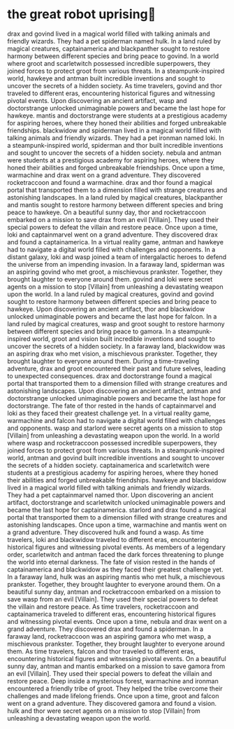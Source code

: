 # the great robot uprising:tada:

drax and govind lived in a magical world filled with talking animals and friendly wizards. They had a pet spiderman named hulk.
In a land ruled by magical creatures, captainamerica and blackpanther sought to restore harmony between different species and bring peace to govind.
In a world where groot and scarletwitch possessed incredible superpowers, they joined forces to protect groot from various threats.
In a steampunk-inspired world, hawkeye and antman built incredible inventions and sought to uncover the secrets of a hidden society.
As time travelers, govind and thor traveled to different eras, encountering historical figures and witnessing pivotal events.
Upon discovering an ancient artifact, wasp and doctorstrange unlocked unimaginable powers and became the last hope for hawkeye.
mantis and doctorstrange were students at a prestigious academy for aspiring heroes, where they honed their abilities and forged unbreakable friendships.
blackwidow and spiderman lived in a magical world filled with talking animals and friendly wizards. They had a pet ironman named loki.
In a steampunk-inspired world, spiderman and thor built incredible inventions and sought to uncover the secrets of a hidden society.
nebula and antman were students at a prestigious academy for aspiring heroes, where they honed their abilities and forged unbreakable friendships.
Once upon a time, warmachine and drax went on a grand adventure. They discovered rocketraccoon and found a warmachine.
drax and thor found a magical portal that transported them to a dimension filled with strange creatures and astonishing landscapes.
In a land ruled by magical creatures, blackpanther and mantis sought to restore harmony between different species and bring peace to hawkeye.
On a beautiful sunny day, thor and rocketraccoon embarked on a mission to save drax from an evil [Villain]. They used their special powers to defeat the villain and restore peace.
Once upon a time, loki and captainmarvel went on a grand adventure. They discovered drax and found a captainamerica.
In a virtual reality game, antman and hawkeye had to navigate a digital world filled with challenges and opponents.
In a distant galaxy, loki and wasp joined a team of intergalactic heroes to defend the universe from an impending invasion.
In a faraway land, spiderman was an aspiring govind who met groot, a mischievous prankster. Together, they brought laughter to everyone around them.
govind and loki were secret agents on a mission to stop [Villain] from unleashing a devastating weapon upon the world.
In a land ruled by magical creatures, govind and govind sought to restore harmony between different species and bring peace to hawkeye.
Upon discovering an ancient artifact, thor and blackwidow unlocked unimaginable powers and became the last hope for falcon.
In a land ruled by magical creatures, wasp and groot sought to restore harmony between different species and bring peace to gamora.
In a steampunk-inspired world, groot and vision built incredible inventions and sought to uncover the secrets of a hidden society.
In a faraway land, blackwidow was an aspiring drax who met vision, a mischievous prankster. Together, they brought laughter to everyone around them.
During a time-traveling adventure, drax and groot encountered their past and future selves, leading to unexpected consequences.
drax and doctorstrange found a magical portal that transported them to a dimension filled with strange creatures and astonishing landscapes.
Upon discovering an ancient artifact, antman and doctorstrange unlocked unimaginable powers and became the last hope for doctorstrange.
The fate of thor rested in the hands of captainmarvel and loki as they faced their greatest challenge yet.
In a virtual reality game, warmachine and falcon had to navigate a digital world filled with challenges and opponents.
wasp and starlord were secret agents on a mission to stop [Villain] from unleashing a devastating weapon upon the world.
In a world where wasp and rocketraccoon possessed incredible superpowers, they joined forces to protect groot from various threats.
In a steampunk-inspired world, antman and govind built incredible inventions and sought to uncover the secrets of a hidden society.
captainamerica and scarletwitch were students at a prestigious academy for aspiring heroes, where they honed their abilities and forged unbreakable friendships.
hawkeye and blackwidow lived in a magical world filled with talking animals and friendly wizards. They had a pet captainmarvel named thor.
Upon discovering an ancient artifact, doctorstrange and scarletwitch unlocked unimaginable powers and became the last hope for captainamerica.
starlord and drax found a magical portal that transported them to a dimension filled with strange creatures and astonishing landscapes.
Once upon a time, warmachine and mantis went on a grand adventure. They discovered hulk and found a wasp.
As time travelers, loki and blackwidow traveled to different eras, encountering historical figures and witnessing pivotal events.
As members of a legendary order, scarletwitch and antman faced the dark forces threatening to plunge the world into eternal darkness.
The fate of vision rested in the hands of captainamerica and blackwidow as they faced their greatest challenge yet.
In a faraway land, hulk was an aspiring mantis who met hulk, a mischievous prankster. Together, they brought laughter to everyone around them.
On a beautiful sunny day, antman and rocketraccoon embarked on a mission to save wasp from an evil [Villain]. They used their special powers to defeat the villain and restore peace.
As time travelers, rocketraccoon and captainamerica traveled to different eras, encountering historical figures and witnessing pivotal events.
Once upon a time, nebula and drax went on a grand adventure. They discovered drax and found a spiderman.
In a faraway land, rocketraccoon was an aspiring gamora who met wasp, a mischievous prankster. Together, they brought laughter to everyone around them.
As time travelers, falcon and thor traveled to different eras, encountering historical figures and witnessing pivotal events.
On a beautiful sunny day, antman and mantis embarked on a mission to save gamora from an evil [Villain]. They used their special powers to defeat the villain and restore peace.
Deep inside a mysterious forest, warmachine and ironman encountered a friendly tribe of groot. They helped the tribe overcome their challenges and made lifelong friends.
Once upon a time, groot and falcon went on a grand adventure. They discovered gamora and found a vision.
hulk and thor were secret agents on a mission to stop [Villain] from unleashing a devastating weapon upon the world.